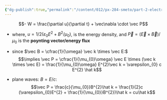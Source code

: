 ```yaml
---
{"dg-publish":true,"permalink":"/content/012/px-284-smeto/part-2-electromagnetic-theory/p-em-waves/px-284-p3-flux-in-em-waves/","noteIcon":"1","created":"2025-08-27T13:15:25.176+01:00","updated":"2025-02-23T13:45:09.000+00:00"}
---
```


$$- W = \frac{\partial u}{\partial t} + \vec\nabla \cdot \vec P$$
- where, $u = 1/2 (\varepsilon_{0}E^{2}+B^{2}/\mu_{0})$, is the energy density, and $\vec P = (\vec E \times \vec B)/\mu_{0}$  is the **poynting vector/energy flux**

- since $\vec B = \cfrac{1}{\omega} \vec k \times \vec E:$
$$\implies \vec P = \cfrac{1}{\mu_{0}\omega} \vec E \times (\vec k \times \vec E) = \frac{1}{\mu_{0}\omega} E^{2}\vec k = \varepsilon_{0} c E^{2} \hat k$$

- plane waves: $B = E/c:$
$$\vec P = \frac{c}{\mu_{0}}B^{2}\hat k = \frac{1}{2}c (\varepsilon_{0}E^{2} + \frac{1}{\mu_{0}}B^{2})\hat k = cu\hat k$$

